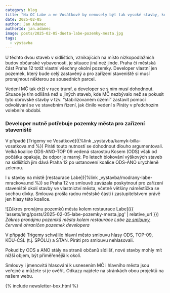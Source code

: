 ```yaml
---
category: blog
title: "Na OC Labe a ve Vosátkově by nemusely být tak vysoké stavby, kdyby…"
date: 2025-02-05
author: Jan Adamec
authorId: jan.adamec
image: posts/2025-02-05-dueta-labe-pozemky-mesta.jpg
tags:
  - výstavba
---
```


U těchto dvou staveb v sídlištích, vznikajících na místo nízkopodlažních budov občanské vybavenosti, je situace jiná než jinde. Praha či městská část Praha 12 totiž vlastní všechny okolní pozemky. Developer vlastní jen pozemek, který bude celý zastavěný a pro zařízení staveniště si musí pronajmout některou ze sousedních parcel.

Vedení MČ tak drží v ruce trumf, a developer se s ním musí dohodnout. Situace je tím odlišná než u jiných staveb, kde MČ nezbývalo než se pokusit tyto obrovské stavby v tzv. “stabilizovaném území” zastavit pomocí odvolávání se ve stavebním řízení, jak činilo vedení s Piráty v předchozím volebním období.

### Developer nutně potřebuje pozemky města pro zařízení staveniště

V případě [Trigemy ve Vosátkově]({%link _vystavba/kamyk-billa-vosatkova.md %}) Piráti touto nutností se dohodnout dlouho argumentovali. Velká koalice ODS-ANO-TOP 09 vedená starostou Kosem (ODS) však od počátku opakuje, že odpor je marný. Po letech blokování výškových staveb na sídlištích jim dává Praha 12 po ustanovení koalice ODS-ANO urychleně zelenou.

I u stavby na místě [restaurace Labe]({%link _vystavba/modrany-labe-mrackova.md %}) se Praha 12 ve smlouvě zavázala poskytnout pro zařízení staveniště okolí stavby ve vlastnictví města, včetně většiny náměstíčka se sochou dívky. Smlouva prošla radou městské části i zastupitelstvem právě jen hlasy této koalice.

![Zákres pronájmu pozemků města kolem restaurace Labe]({{ 'assets/img/posts/2025-02-05-labe-pozemky-mesta.jpg' | relative_url }})
_Zákres pronájmu pozemků města kolem restaurace Labe [ze smlouvy](https://www.praha12.cz/assets/File.ashx?id_org=80112&id_dokumenty=108254), červeně ohraničen pozemek developera_

V případě Trigemy schválilo hlavní město smlouvu hlasy ODS, TOP-09, KDU-ČSL (t.j. SPOLU) a STAN. Piráti pro smlouvu nehlasovali.

Pokud by ODS a ANO stály na straně občanů sídlišť, nové stavby mohly mít nižší objem, být přiměřenější k okolí.

Smlouvy i jmenovitá hlasování k usnesením MČ i hlavního města jsou veřejné a můžete si je ověřit. Odkazy najdete na stránkách obou projektů na našem webu.

{% include newsletter-box.html %}
